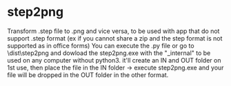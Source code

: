 # step2png
 Transform .step file to .png and vice versa, to be used with app that do not support .step format (ex if you cannot share a zip and the step format is not supported as in office forms)
 You can execute the .py file or go to \dist\step2png and dowload the step2png.exe with the "_internal" to be used on any computer without python3.
 it'll create an IN and OUT folder on 1st use, then place the file in the IN folder -> execute step2png.exe and your file will be dropped in the OUT folder in the other format.
